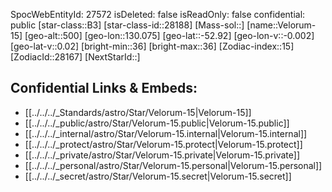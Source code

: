 ﻿---
location: [-52.92,-130.075,500]
type: Star
tags:
- astro/Star

---
SpocWebEntityId: 27572
isDeleted: false
isReadOnly: false
confidential: public
[star-class::B3]
[star-class-id::28188]
[Mass-sol::]
[name::Velorum-15]
[geo-alt::500]
[geo-lon::130.075]
[geo-lat::-52.92]
[geo-lon-v::-0.002]
[geo-lat-v::0.02]
[bright-min::36]
[bright-max::36]
[Zodiac-index::15]
[ZodiacId::28167]
[NextStarId::]



## Confidential Links & Embeds: 
- [[../../../_Standards/astro/Star/Velorum-15|Velorum-15]] 
- [[../../../_public/astro/Star/Velorum-15.public|Velorum-15.public]] 
- [[../../../_internal/astro/Star/Velorum-15.internal|Velorum-15.internal]] 
- [[../../../_protect/astro/Star/Velorum-15.protect|Velorum-15.protect]] 
- [[../../../_private/astro/Star/Velorum-15.private|Velorum-15.private]] 
- [[../../../_personal/astro/Star/Velorum-15.personal|Velorum-15.personal]] 
- [[../../../_secret/astro/Star/Velorum-15.secret|Velorum-15.secret]] 
